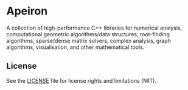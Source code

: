 # Apeiron

A collection of high-performance C++ libraries for numerical analysis, computational geometric algorithms/data structures, root-finding algorithms, sparse/dense matrix solvers, complex analysis, graph algorithms, visualisation, and other mathematical tools.

## License

See the [LICENSE](LICENSE.md) file for license rights and limitations (MIT).
